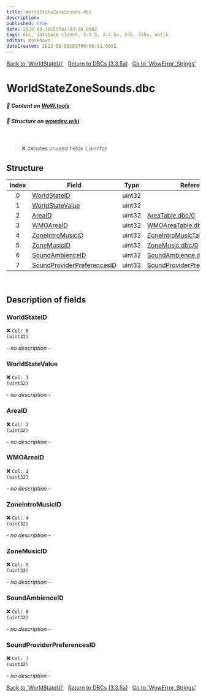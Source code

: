 ```yaml
---
title: WorldStateZoneSounds.dbc
description:
published: true
date: 2023-09-30CEST01:03:36.000Z
tags: dbc, database client, 3.3.5, 3.3.5a, 335, 335a, wotlk
editor: markdown
dateCreated: 2023-08-09CEST00:06:01.000Z
---
```

<a href="https://trinitycore.info/files/DBC/335/worldstateui" class="mt-5 v-btn v-btn--depressed v-btn--flat v-btn--outlined theme--light v-size--default darkblue--text text--lighten-3"><span class="v-btn__content"><i aria-hidden="true" class="v-icon notranslate v-icon--left mdi mdi-arrow-left theme--light"></i><span>Back to 'WorldStateUI'</span></span></a>&nbsp;&nbsp;&nbsp;<a href="https://trinitycore.info/files/DBC/335/DBC" class="mt-5 v-btn v-btn--depressed v-btn--flat v-btn--outlined theme--light v-size--default darkblue--text text--lighten-3"><span class="v-btn__content"><i aria-hidden="true" class="v-icon notranslate v-icon--left mdi mdi-home-outline theme--light"></i><span>Return to DBCs (3.3.5a)</span></span></a>&nbsp;&nbsp;&nbsp;<a href="https://trinitycore.info/files/DBC/335/wowerror_strings" class="mt-5 v-btn v-btn--depressed v-btn--flat v-btn--outlined theme--light v-size--default darkblue--text text--lighten-3"><span class="v-btn__content"><span>Go to 'WowError_Strings'</span><i aria-hidden="true" class="v-icon notranslate v-icon--right mdi mdi-arrow-right theme--light"></i></span></a>

# WorldStateZoneSounds.dbc
##### :open_book: Content on [WoW.tools](https://wow.tools/dbc/?dbc=worldstatezonesounds&build=3.3.5.12340)
##### :pencil: Structure on [wowdev.wiki](https://wowdev.wiki/DB/WorldStateZoneSounds)
&nbsp;

> :x: denotes unused fields
{.is-info}


## Structure

| Index | Field | Type | Reference |
| :---: | --- | :---: | --- |
| 0 | [WorldStateID](#worldstateid) | uint32 |  |
| 1 | [WorldStateValue](#worldstatevalue) | uint32 |  |
| 2 | [AreaID](#areaid) | uint32 | [AreaTable.dbc/0](/files/DBC/335/areatable#id-alt) |
| 3 | [WMOAreaID](#wmoareaid) | uint32 | [WMOAreaTable.dbc/0](/files/DBC/335/wmoareatable#id-alt) |
| 4 | [ZoneIntroMusicID](#zoneintromusicid) | uint32 | [ZoneIntroMusicTable.dbc/0](/files/DBC/335/zoneintromusictable#id-alt) |
| 5 | [ZoneMusicID](#zonemusicid) | uint32 | [ZoneMusic.dbc/0](/files/DBC/335/zonemusic#id-alt) |
| 6 | [SoundAmbienceID](#soundambienceid) | uint32 | [SoundAmbience.dbc/0](/files/DBC/335/soundambience#id-alt) |
| 7 | [SoundProviderPreferencesID](#soundproviderpreferencesid) | uint32 | [SoundProviderPreferences.dbc/0](/files/DBC/335/soundproviderpreferences#id-alt) |
&nbsp;
## Description of fields

### WorldStateID
:x: <code>Col: 0 (uint32)</code>

*- no description -*
&nbsp;

### WorldStateValue
:x: <code>Col: 1 (uint32)</code>

*- no description -*
&nbsp;

### AreaID
:x: <code>Col: 2 (uint32)</code>

*- no description -*
&nbsp;

### WMOAreaID
:x: <code>Col: 3 (uint32)</code>

*- no description -*
&nbsp;

### ZoneIntroMusicID
:x: <code>Col: 4 (uint32)</code>

*- no description -*
&nbsp;

### ZoneMusicID
:x: <code>Col: 5 (uint32)</code>

*- no description -*
&nbsp;

### SoundAmbienceID
:x: <code>Col: 6 (uint32)</code>

*- no description -*
&nbsp;

### SoundProviderPreferencesID
:x: <code>Col: 7 (uint32)</code>

*- no description -*
&nbsp;

<a href="https://trinitycore.info/files/DBC/335/worldstateui" class="mt-5 v-btn v-btn--depressed v-btn--flat v-btn--outlined theme--light v-size--default darkblue--text text--lighten-3"><span class="v-btn__content"><i aria-hidden="true" class="v-icon notranslate v-icon--left mdi mdi-arrow-left theme--light"></i><span>Back to 'WorldStateUI'</span></span></a>&nbsp;&nbsp;&nbsp;<a href="https://trinitycore.info/files/DBC/335/DBC" class="mt-5 v-btn v-btn--depressed v-btn--flat v-btn--outlined theme--light v-size--default darkblue--text text--lighten-3"><span class="v-btn__content"><i aria-hidden="true" class="v-icon notranslate v-icon--left mdi mdi-home-outline theme--light"></i><span>Return to DBCs (3.3.5a)</span></span></a>&nbsp;&nbsp;&nbsp;<a href="https://trinitycore.info/files/DBC/335/wowerror_strings" class="mt-5 v-btn v-btn--depressed v-btn--flat v-btn--outlined theme--light v-size--default darkblue--text text--lighten-3"><span class="v-btn__content"><span>Go to 'WowError_Strings'</span><i aria-hidden="true" class="v-icon notranslate v-icon--right mdi mdi-arrow-right theme--light"></i></span></a>
